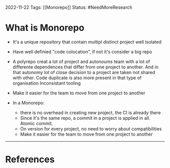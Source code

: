 2022-11-22
Tags: [[Monorepo]]
Status: #NeedMoreResearch

# What is Monorepo 

- It's a unique repository that contain multipl distinct project well isolated
- Have well definied "code colocation", if not it's consider a big repo 
- A polyrepo creat a lot of project and autonoums team with a lot of differente 
    dependences that differ from one project to another. And in that autonomy 
    lot of close decision to a project are taken not shared with other. 
    Code duplicate is also more present in that type of organisation 
    Inconsistant tooling 

- Make it easier for the team to move from one project to another
- In a Monorepo:
    - there is no overhead in creating new project, the CI is already there
    - Since it's the same repo, a commit in a project is applied in all. Atomic
        commit. 
    - On version for every project, no need to worry about compatibilities 
    - Make it easier for the team to move from one project to another

---
# References
